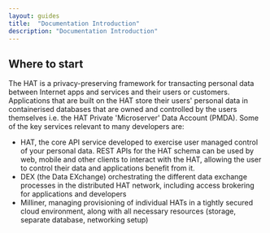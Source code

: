 ```yaml
---
layout: guides
title:  "Documentation Introduction"
description: "Documentation Introduction"
---
```


## Where to start

The HAT is a privacy-preserving framework for transacting personal data between Internet apps and services and their users or customers. Applications that are built on the HAT store their users' personal data in containerised databases that are owned and controlled by the users themselves i.e. the HAT Private 'Microserver' Data Account (PMDA). Some of the key services relevant to many developers are:

- HAT, the core API service developed to exercise user managed control of your personal data. REST APIs for the HAT schema can be used by web, mobile and other clients to interact with the HAT, allowing the user to control their data and applications benefit from it.
- DEX (the Data EXchange) orchestrating the different data exchange processes in the distributed HAT network, including access brokering for applications and developers
- Milliner, managing provisioning of individual HATs in a tightly secured cloud environment, along with all necessary resources (storage, separate database, networking setup)

